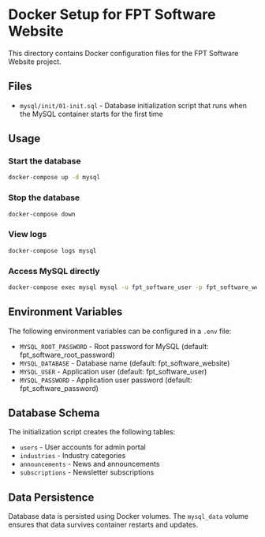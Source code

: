 # Docker Setup for FPT Software Website

This directory contains Docker configuration files for the FPT Software Website project.

## Files

- `mysql/init/01-init.sql` - Database initialization script that runs when the MySQL container starts for the first time

## Usage

### Start the database

```bash
docker-compose up -d mysql
```

### Stop the database

```bash
docker-compose down
```

### View logs

```bash
docker-compose logs mysql
```

### Access MySQL directly

```bash
docker-compose exec mysql mysql -u fpt_software_user -p fpt_software_website
```

## Environment Variables

The following environment variables can be configured in a `.env` file:

- `MYSQL_ROOT_PASSWORD` - Root password for MySQL (default: fpt_software_root_password)
- `MYSQL_DATABASE` - Database name (default: fpt_software_website)
- `MYSQL_USER` - Application user (default: fpt_software_user)
- `MYSQL_PASSWORD` - Application user password (default: fpt_software_password)

## Database Schema

The initialization script creates the following tables:

- `users` - User accounts for admin portal
- `industries` - Industry categories
- `announcements` - News and announcements
- `subscriptions` - Newsletter subscriptions

## Data Persistence

Database data is persisted using Docker volumes. The `mysql_data` volume ensures that data survives container restarts and updates.
